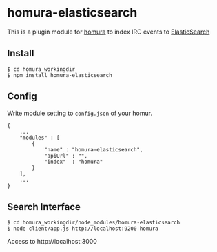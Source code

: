 # homura-elasticsearch

This is a plugin module for [homura](http://github.com/hakobe/homura) to index IRC events to [ElasticSearch](http://www.elasticsearch.org/)

## Install

```
$ cd homura_workingdir
$ npm install homura-elasticsearch
```

## Config

Write module setting to `config.json` of your homur.

```
{
    ...
    "modules" : [
        {
            "name" : "homura-elasticsearch",
            "apiUrl" : "",
            "index"  : "homura"
        }
    ],
    ...
}

```

## Search Interface

```
$ cd homura_workingdir/node_modules/homura-elasticsearch
$ node client/app.js http://localhost:9200 homura
```

Access to http://localhost:3000

